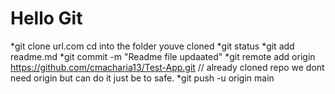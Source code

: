 # Hello Git

*git clone url.com
cd into the folder youve cloned
*git status 
*git add readme.md
*git commit -m "Readme file updaated"
*git remote add origin https://github.com/cmacharia13/Test-App.git // already cloned repo we dont need origin but can do it just be to safe.
*git push -u origin main